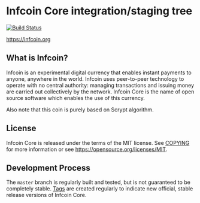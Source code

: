 Infcoin Core integration/staging tree
=====================================

[![Build Status](https://travis-ci.org/infcoin-project/infcoin.svg?branch=master)](https://travis-ci.org/infcoin-project/infcoin)

https://infcoin.org

What is Infcoin?
----------------

Infcoin is an experimental digital currency that enables instant payments to
anyone, anywhere in the world. Infcoin uses peer-to-peer technology to operate
with no central authority: managing transactions and issuing money are carried
out collectively by the network. Infcoin Core is the name of open source
software which enables the use of this currency.

Also note that this coin is purely based on Scrypt algorithm.

License
-------

Infcoin Core is released under the terms of the MIT license. See [COPYING](COPYING) for more
information or see https://opensource.org/licenses/MIT.

Development Process
-------------------

The `master` branch is regularly built and tested, but is not guaranteed to be
completely stable. [Tags](https://github.com/infcoin-project/infcoin/tags) are created
regularly to indicate new official, stable release versions of Infcoin Core.
